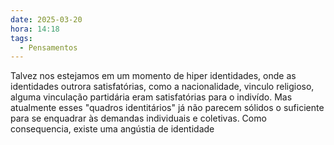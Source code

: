 ```yaml
---
date: 2025-03-20
hora: 14:18
tags:
  - Pensamentos
---
```

Talvez nos estejamos em um momento de hiper identidades, onde as identidades outrora satisfatórias, como a nacionalidade, vinculo religioso, alguma vinculação partidária eram satisfatórias para o indivído. Mas atualmente esses "quadros identitários" já não parecem sólidos o suficiente para se enquadrar às demandas individuais e coletivas. Como consequencia, existe uma angústia de identidade



